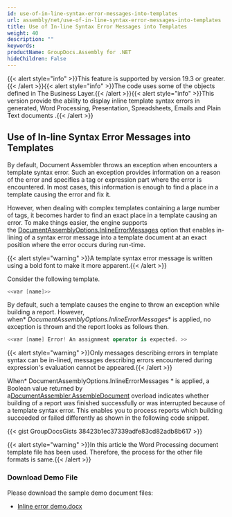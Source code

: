 ```yaml
---
id: use-of-in-line-syntax-error-messages-into-templates
url: assembly/net/use-of-in-line-syntax-error-messages-into-templates
title: Use of In-line Syntax Error Messages into Templates
weight: 40
description: ""
keywords: 
productName: GroupDocs.Assembly for .NET
hideChildren: False
---
```

{{< alert style="info" >}}This feature is supported by version 19.3 or greater.{{< /alert >}}{{< alert style="info" >}}The code uses some of the objects defined in The Business Layer.{{< /alert >}}{{< alert style="info" >}}This version provide the ability to display inline template syntax errors in generated, Word Processing, Presentation, Spreadsheets, Emails and Plain Text documents .{{< /alert >}}

## Use of In-line Syntax Error Messages into Templates

By default, Document Assembler throws an exception when encounters a template syntax error. Such an exception provides information on a reason of the error and specifies a tag or expression part where the error is encountered. In most cases, this information is enough to find a place in a template causing the error and fix it.

However, when dealing with complex templates containing a large number of tags, it becomes harder to find an exact place in a template causing an error. To make things easier, the engine supports the [DocumentAssemblyOptions.InlineErrorMessages](https://apireference.groupdocs.com/net/assembly/groupdocs.assembly/documentassemblyoptions) option that enables in-lining of a syntax error message into a template document at an exact position where the error occurs during run-time.

{{< alert style="warning" >}}A template syntax error message is written using a bold font to make it more apparent.{{< /alert >}}

Consider the following template.

```csharp
<<var [name]>>
```

By default, such a template causes the engine to throw an exception while building a report. However, when* *DocumentAssemblyOptions.InlineErrorMessages** is applied, no exception is thrown and the report looks as follows then.

```csharp
<<var [name] Error! An assignment operator is expected. >>

```

{{< alert style="warning" >}}Only messages describing errors in template syntax can be in-lined, messages describing errors encountered during expression's evaluation cannot be appeared.{{< /alert >}}

When* DocumentAssemblyOptions.InlineErrorMessages * is applied, a Boolean value returned by a[DocumentAssembler.AssembleDocument](https://apireference.groupdocs.com/net/assembly/groupdocs.assembly/documentassembler/methods/index) overload indicates whether building of a report was finished successfully or was interrupted because of a template syntax error. This enables you to process reports which building succeeded or failed differently as shown in the following code snippet.

{{< gist GroupDocsGists 38423b1ec37339adfe83cd82adb8b617 >}}



{{< alert style="warning" >}}In this article the Word Processing document template file has been used. Therefore, the process for the other file formats is same.{{< /alert >}}

  

### Download Demo File

Please download the sample demo document files:

*   [Inline error demo.docx](https://github.com/groupdocs-assembly/GroupDocs.Assembly-for-.NET/blob/master/Examples/Data/Source/Word%20Templates/Inline%20Error%20Demo.docx?raw=true)
